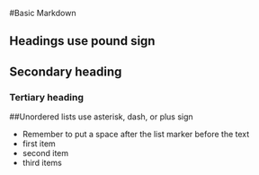 #Basic Markdown

## Headings use pound sign
## Secondary heading
### Tertiary heading

##Unordered lists use asterisk, dash, or plus sign
 * Remember to put a space after the list marker before the text
 * first item
 * second item
 * third items
